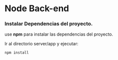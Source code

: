 # Node Back-end

### Instalar Dependencias del proyecto.
use **npm** para instalar las dependencias del proyecto.

Ir al directorio server/app y ejecutar:

<code>npm install</code>

